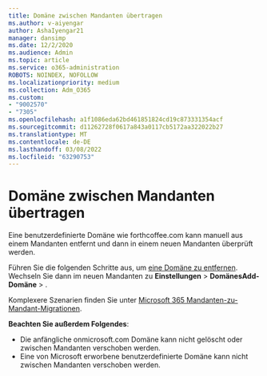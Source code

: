```yaml
---
title: Domäne zwischen Mandanten übertragen
ms.author: v-aiyengar
author: AshaIyengar21
manager: dansimp
ms.date: 12/2/2020
ms.audience: Admin
ms.topic: article
ms.service: o365-administration
ROBOTS: NOINDEX, NOFOLLOW
ms.localizationpriority: medium
ms.collection: Adm_O365
ms.custom:
- "9002570"
- "7305"
ms.openlocfilehash: a1f1086eda62bd461851824cd19c873331354acf
ms.sourcegitcommit: d11262728f0617a843a0117cb5172aa322022b27
ms.translationtype: MT
ms.contentlocale: de-DE
ms.lasthandoff: 03/08/2022
ms.locfileid: "63290753"
---
```

# <a name="transfer-domain-between-tenants"></a>Domäne zwischen Mandanten übertragen

Eine benutzerdefinierte Domäne wie forthcoffee.com kann manuell aus einem Mandanten entfernt und dann in einem neuen Mandanten überprüft werden.

Führen Sie die folgenden Schritte aus, um [eine Domäne zu entfernen](https://docs.microsoft.com/microsoft-365/admin/get-help-with-domains/remove-a-domain). Wechseln Sie dann im neuen Mandanten zu **Einstellungen** >  **DomänesAdd-Domäne** > .

Komplexere Szenarien finden Sie unter [Microsoft 365 Mandanten-zu-Mandant-Migrationen](https://docs.microsoft.com/microsoft-365/enterprise/microsoft-365-tenant-to-tenant-migrations).

**Beachten Sie außerdem Folgendes**:
- Die anfängliche onmicrosoft.com Domäne kann nicht gelöscht oder zwischen Mandanten verschoben werden.
- Eine von Microsoft erworbene benutzerdefinierte Domäne kann nicht zwischen Mandanten verschoben werden.